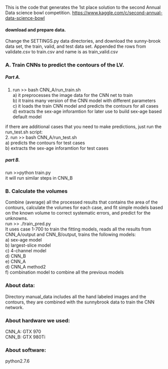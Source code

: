 This is the code that generates the 1st place solution to the second Annual Data science bowl competition. https://www.kaggle.com/c/second-annual-data-science-bowl

#### download and prepare data.  
Change the SETTINGS.py data directories, and download the sunny-brook data set, the train, valid, and test data set. Appended the rows from validate.csv to train.csv and name is as train_valid.csv

### A. Train CNNs to predict the contours of the LV.   

##### Part A.
1. run >> bash CNN_A/run_train.sh  
	a) it preprocesses the image data for the CNN net to train  
	b) it trains many version of the CNN model with different parameters  
	c) it loads the train CNN model and predicts the contours for all cases  
	d) extracts the sex-age inforamtion for later use to build sex-age based default model

if there are additional cases that you need to make predictions, just run the run_test.sh script:  
2. run >> bash CNN_A/run_test.sh  
	a) predicts the contours for test cases   
	b) extracts the sex-age inforamtion for test cases  

##### part B. 

run >>python train.py  
it will run similar steps in CNN_B

### B. Calculate the volumes
Combine (average) all the processed results that contains the area of the contours, calculate the volumes for each case, and fit simple models based on the known volume to correct systematic errors, and predict for the unknowns.   
run >> ./train_pred.py  
It uses case 1-700 to train the fitting models, reads all the results from CNN_A/output and CNN_B/output, trains the following models:  
	a) sex-age model  
	b) largest-slice model  
	c) 4-channel model   
	d) CNN_B  
	e) CNN_A  
	d) CNN_A method2  
	f) combination model to combine all the previous models

### About data:  
Directory manual_data includes all the hand labeled images and the contours, they are combined with the sunnybrook data to train the CNN network.

### About hardware we used:  
CNN_A: GTX 970  
CNN_B: GTX 980Ti  

### About software:  
python2.7.6
